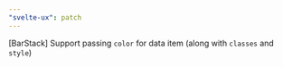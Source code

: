 ```yaml
---
"svelte-ux": patch
---
```


[BarStack] Support passing `color` for data item (along with `classes` and `style`)
